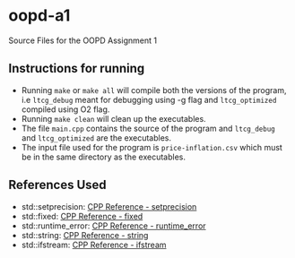 # oopd-a1
Source Files for the OOPD Assignment 1

## Instructions for running
- Running `make` or `make all` will compile both the versions of the program, i.e `ltcg_debug` meant for debugging using -g flag and `ltcg_optimized` compiled using O2 flag.
- Running `make clean` will clean up the executables.
- The file `main.cpp` contains the source of the program and `ltcg_debug` and `ltcg_optimized` are the executables.
- The input file used for the program is `price-inflation.csv` which must be in the same directory as the executables.
## References Used
- std::setprecision: [CPP Reference - setprecision](https://en.cppreference.com/w/cpp/io/manip/setprecision)
- std::fixed: [CPP Reference - fixed](https://en.cppreference.com/w/cpp/io/manip/fixed)
- std::runtime_error: [CPP Reference - runtime_error](https://en.cppreference.com/w/cpp/error/runtime_error)
- std::string: [CPP Reference - string](https://en.cppreference.com/w/cpp/string/basic_string)
- std::ifstream: [CPP Reference - ifstream](https://en.cppreference.com/w/cpp/io/basic_ifstream)